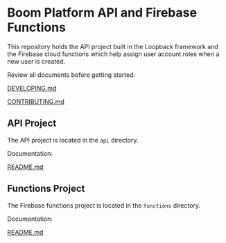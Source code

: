 # Boom Platform API and Firebase Functions

This repository holds the API project built in the Loopback framework and the Firebase cloud functions which help assign user account roles when a new user is created.

Review all documents before getting started.

[DEVELOPING.md](./DEVELOPING.md)

[CONTRIBUTING.md](./CONTRIBUTING.md)

## API Project
The API project is located in the `api` directory.

Documentation:

[README.md](./api/README.md)


## Functions Project
The Firebase functions project is located in the `functions` directory.

Documentation:

[README.md](./functions/README.md)